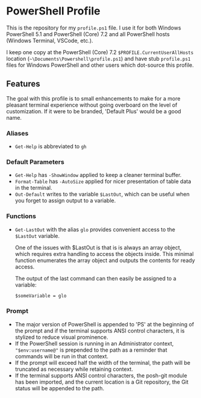 # PowerShell Profile

This is the repository for my `profile.ps1` file. I use it for both Windows
PowerShell 5.1 and PowerShell (Core) 7.2 and all PowerShell hosts (Windows
Terminal, VSCode, etc.).

I keep one copy at the PowerShell (Core) 7.2
`$PROFILE.CurrentUserAllHosts` location (`~\Documents\Powershell\profile.ps1`)
and have stub `profile.ps1` files for Windows PowerShell and
other users which dot-source this profile.

## Features

The goal with this profile is to small enhancements to make for a more pleasant
terminal experience without going overboard on the level of customization. If it
were to be branded, 'Default Plus' would be a good name.

### Aliases

- `Get-Help` is abbreviated to `gh`

### Default Parameters

- `Get-Help` has `-ShowWindow` applied to keep a cleaner terminal buffer.
- `Format-Table` has `-AutoSize` applied for nicer presentation of table data in
  the terminal.
- `Out-Default` writes to the variable `$LastOut`, which can be useful when you
  forget to assign output to a variable.

### Functions

- `Get-LastOut` with the alias `glo` provides convenient access to the `$LastOut`
  variable.
  
  One of the issues with $LastOut is that is is always an array object, which
  requires extra handling to access the objects inside. This minimal function
  enumerates the array object and outputs the contents for ready access.

  The output of the last command can then easily be assigned to a variable:
  ```ps
  $someVariable = glo
  ```

### Prompt

- The major version of PowerShell is appended to 'PS' at the beginning of the
  prompt and if the terminal supports ANSI control characters, it is stylized to
  reduce visual prominence.
- If the PowerShell session is running in an Administrator context,
  `"$env:username@"` is prepended to the path as a reminder that commands will
  be run in that context.
- If the prompt will exceed half the width of the terminal, the path will be
  truncated as necessary while retaining context.
- If the terminal supports ANSI control characters, the posh-git module has been
  imported, and the current location is a Git repository, the Git status will be
  appended to the path.